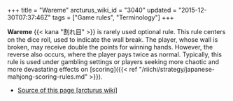+++
title = "Wareme"
arcturus_wiki_id = "3040"
updated = "2015-12-30T07:37:46Z"
tags = ["Game rules", "Terminology"]
+++

**Wareme** {{< kana "割れ目" >}} is rarely used optional rule. This rule centers on the dice roll,
used to indicate the wall break. The player, whose wall is broken, may receive double the points for
winning hands. However, the reverse also occurs, where the player pays twice as normal. Typically,
this rule is used under gambling settings or players seeking more chaotic and more devastating
effects on [scoring]({{< ref "/riichi/strategy/japanese-mahjong-scoring-rules.md" >}}).

- [Source of this page [arcturus wiki]](http://arcturus.su/wiki/Wareme)

